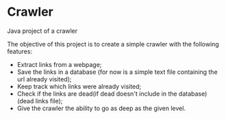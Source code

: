 # Crawler
Java project of a crawler

The objective of this project is to create a simple crawler with the following features:
- Extract links from a webpage;
- Save the links in a database (for now is a simple text file containing the url already visited);
- Keep track which links were already visited;
- Check if the links are dead(if dead doesn't include in the database)(dead links file);
- Give the crawler the ability to go as deep as the given level.
